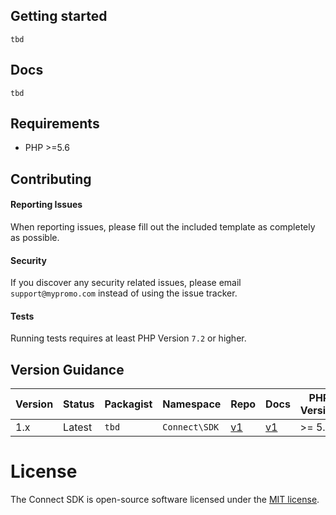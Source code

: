 ## Getting started
`tbd`

## Docs
`tbd`

## Requirements
- PHP >=5.6

## Contributing

#### Reporting Issues

When reporting issues, please fill out the included template as completely as possible.

#### Security

If you discover any security related issues, please email `support@mypromo.com` instead of using the issue tracker.

#### Tests

Running tests requires at least PHP Version `7.2` or higher.  

## Version Guidance

| Version | Status     | Packagist           | Namespace    | Repo                | Docs                | PHP Version |
|---------|------------|---------------------|--------------|---------------------|---------------------| -------------|
| 1.x     | Latest     | `tbd` | `Connect\SDK` | [v1][repo] | [v1][docs] |  \>= 5.6      |

# License

The Connect SDK is open-source software licensed under the [MIT license][mit-link].

[repo]: http://github.com/
[docs]: http://github.com/
[mit-link]: https://opensource.org/licenses/MIT
